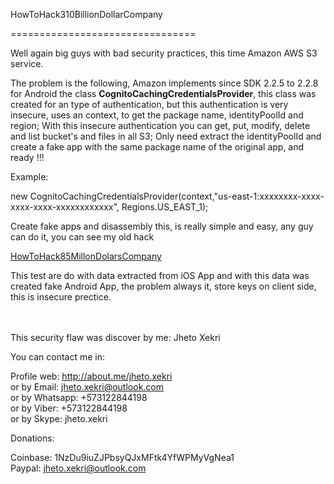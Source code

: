 HowToHack310BillionDollarCompany

================================

Well again big guys with bad security practices, this time Amazon AWS S3 service.

The problem is the following, Amazon implements since SDK 2.2.5 to 2.2.8 for Android the class <b>CognitoCachingCredentialsProvider</b>, this class was created for an type of authentication, but this authentication is very insecure, uses an context, to get the package name, identityPoolId and region; With this insecure authentication you can get, put, modify, delete and list bucket's and files in all S3; Only need extract the identityPoolId and create a fake app with the same package name of the original app, and ready !!!

Example: 

new CognitoCachingCredentialsProvider(context,"us-east-1:xxxxxxxx-xxxx-xxxx-xxxx-xxxxxxxxxxxx", Regions.US_EAST_1);

Create fake apps and disassembly this, is really simple and easy, any guy can do it, you can see my old hack

[HowToHack85MillonDolarsCompany](https://github.com/JhetoX/HowToHack85MillonDolarsCompany)<br/>

This test are do with data extracted from iOS App and with this data was created fake Android App, the problem always it, store keys on client side, this is insecure prectice.<br/><br/><br/>


This security flaw was discover by me: Jheto Xekri

You can contact me in:

Profile web: http://about.me/jheto.xekri<br/>
or by Email: jheto.xekri@outlook.com<br/>
or by Whatsapp: +573122844198<br/>
or by Viber: +573122844198<br/>
or by Skype: jheto.xekri<br/>

Donations:

Coinbase: 1NzDu9iuZJPbsyQJxMFtk4YfWPMyVgNea1<br/>
Paypal: jheto.xekri@outlook.com
